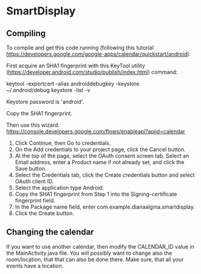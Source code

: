 # SmartDisplay

## Compiling

To compile and get this code running (following this tutorial https://developers.google.com/google-apps/calendar/quickstart/android):

First acquire an SHA1 fingerprint with this KeyTool utility (https://developer.android.com/studio/publish/index.html) command:

keytool -exportcert -alias androiddebugkey -keystore ~/.android/debug.keystore -list -v

Keystore password is 'android'.

Copy the SHA1 fingerprint.

Then use this wizard: https://console.developers.google.com/flows/enableapi?apiid=calendar

1. Click Continue, then Go to credentials.
2. On the Add credentials to your project page, click the Cancel button.
3. At the top of the page, select the OAuth consent screen tab. Select an Email address, enter a Product name if not already set, and click the Save button.
4. Select the Credentials tab, click the Create credentials button and select OAuth client ID.
5. Select the application type Android.
6. Copy the SHA1 fingerprint from Step 1 into the Signing-certificate fingerprint field.
7. In the Package name field, enter com.example.dianaalgma.smartdisplay.
8. Click the Create button.

## Changing the calendar

If you want to use another calendar, then modify the CALENDAR_ID value in the MainActivity.java file.
You will possibly want to change also the room/location, that that can also be done there.
Make sure, that all your events have a location.
